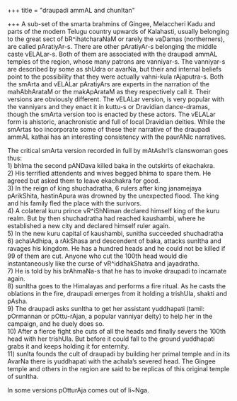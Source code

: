 +++
title = "draupadi ammAL and chunItan"

+++
A sub-set of the smarta brahmins of Gingee, Melaccheri Kadu and parts of
the modern Telugu country upwards of Kalahasti, usually belonging to the
great sect of bR^ihatcharaNaM or rarely the vaDamas (northerners), are
called pAratiyAr-s. There are other pAratiyAr-s belonging the middle
caste vELALar-s. Both of them are associated with the draupadi ammAL
temples of the region, whose many patrons are vanniyar-s. The vanniyar-s
are described by some as shUdra or avarNa, but their and internal
beliefs point to the possibility that they were actually vahni-kula
rAjaputra-s. Both the smArta and vELALar pAratiyArs are experts in the
narration of the mahAbhArataM or the makApArataM as they respectively
call it. Their versions are obviously different. The vELALar version, is
very popular with the vanniyars and they enact it in kuttu-s or
Dravidian dance-dramas, though the smArta version too is enacted by
these actors. The vELALar form is ahistoric, anachronistic and full of
local Dravidian deities. While the smArtas too incorporate some of these
their narrative of the draupadi ammAL kathai has an interesting
consistency with the paurANIc narratives.

The critical smArta version recorded in full by mAtAshrI’s clanswoman
goes thus:  
1\) bhIma the second pANDava killed baka in the outskirts of
ekachakra.  
2\) His terrified attendents and wives begged bhima to spare them. He
agreed but asked them to leave ekachakra for good.  
3\) In the reign of king shuchadratha, 6 rulers after king janamejaya
pArikShita, hastinApura was drowned by the unexpected flood. The king
and his family fled the place with the surivors.  
4\) A colateral kuru prince vR^iShNiman declared himself king of the
kuru realm. But by then shuchadratha had reached kaushambi, where he
established a new city and declared himself ruler again.  
5\) In the new kuru capital of kaushambi, sunitha succeeded
shuchadratha  
6\) achalAdhipa, a rAkShasa and descendent of baka, attacks sunItha and
ravages his kingdom. He has a hundred heads and he could not be killed
if 99 of them are cut. Anyone who cut the 100th head would die
instantaneously like the curse of vR^iddhakShatra and jayadratha.  
7\) He is told by his brAhmaNa-s that he has to invoke draupadi to
incarnate again.  
8\) sunItha goes to the Himalayas and performs a fire ritual. As he
casts the oblations in the fire, draupadi emerges from it holding a
trishUla, shakti and pAsha.  
9\) The draupadi asks sunItha to get her assistant yuddhapati (tamil:
pOrmannan or pOttu-rAjan, a popular vanniyar deity) to help her in the
campaign, and he duely does so.  
10\) After a fierce fight she cuts of all the heads and finally severs
the 100th head with her trishUla. But before it could fall to the ground
yuddhapati grabs it and keeps holding it for enternity.  
11\) sunIta founds the cult of draupadi by building her primal temple
and in its AvarNa there is yuddhapati with the achala’s severed head.
The Gingee temple and others in the region are said to be replicas of
this original temple of sunItha.

In some versions pOtturAja comes out of li\~Nga.
